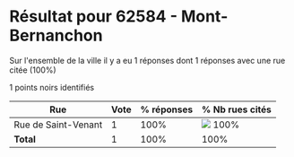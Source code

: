 # Résultat pour 62584 - Mont-Bernanchon

Sur l'ensemble de la ville il y a eu 1 réponses dont 1 réponses avec une rue citée (100%)

1 points noirs identifiés

| Rue | Vote | % réponses | % Nb rues cités|
|-----|------|------------|----------------|
| Rue de Saint-Venant | 1 | 100% | <img src="../../img/bar_100.gif" />&nbsp;100%|
| **Total** | 1 | 100% | 100%|
